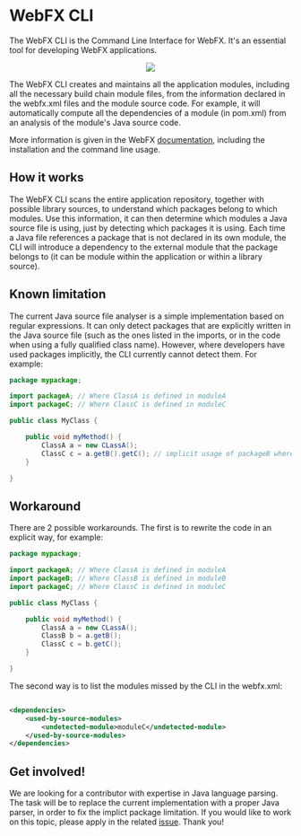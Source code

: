 # WebFX CLI

The WebFX CLI is the Command Line Interface for WebFX. It's an essential tool for developing WebFX applications.

<p align="center">
  <img src="https://docs.webfx.dev/webfx-cli.svg" />
</p>

The WebFX CLI creates and maintains all the application modules, including all the necessary build chain module files, from the information declared in the webfx.xml files and the module source code. For example, it will automatically compute all the dependencies of a module (in pom.xml) from an analysis of the module's Java source code.

More information is given in the WebFX [documentation][webfx-cli-docs], including the installation and the command line usage.

## How it works

The WebFX CLI scans the entire application repository, together with possible library sources, to understand which packages belong to which modules. Use this information, it can then determine which modules a Java source file is using, just by detecting which packages it is using. Each time a Java file references a package that is not declared in its own module, the CLI will introduce a dependency to the external module that the package belongs to (it can be module within the application or within a library source).  

## Known limitation

The current Java source file analyser is a simple implementation based on regular expressions. It can only detect packages that are explicitly written in the Java source file (such as the ones listed in the imports, or in the code when using a fully qualified class name). However, where developers have used packages implicitly, the CLI currently cannot detect them. For example:

```java
package mypackage;

import packageA; // Where ClassA is defined in moduleA
import packageC; // Where ClassC is defined in moduleC

public class MyClass {

    public void myMethod() {
        ClassA a = new CLassA();
        ClassC c = a.getB().getC(); // implicit usage of packageB where ClassB is defined <= not detected by the CLI 
    }

}
```

## Workaround

There are 2 possible workarounds. The first is to rewrite the code in an explicit way, for example: 

```java
package mypackage;

import packageA; // Where ClassA is defined in moduleA
import packageB; // Where ClassB is defined in moduleB
import packageC; // Where ClassC is defined in moduleC

public class MyClass {

    public void myMethod() {
        ClassA a = new CLassA();
        ClassB b = a.getB();
        ClassC c = b.getC(); 
    }

}
```

The second way is to list the modules missed by the CLI in the webfx.xml:

```xml

<dependencies>
    <used-by-source-modules>
        <undetected-module>moduleC</undetected-module>
    </used-by-source-modules>
</dependencies>

```

## Get involved!

We are looking for a contributor with expertise in Java language parsing. The task will be to replace the current implementation with a proper Java parser, in order to fix the implict package limitation. If you would like to work on this topic, please apply in the related [issue][webfx-cli-issue]. Thank you! 

[webfx-cli-docs]: https://docs.webfx.dev/#_introducing_the_webfx_cli
[webfx-cli-issue]: https://github.com/webfx-project/webfx-cli/issues/1